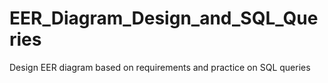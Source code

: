 # EER_Diagram_Design_and_SQL_Queries
Design EER diagram based on requirements and practice on SQL queries
